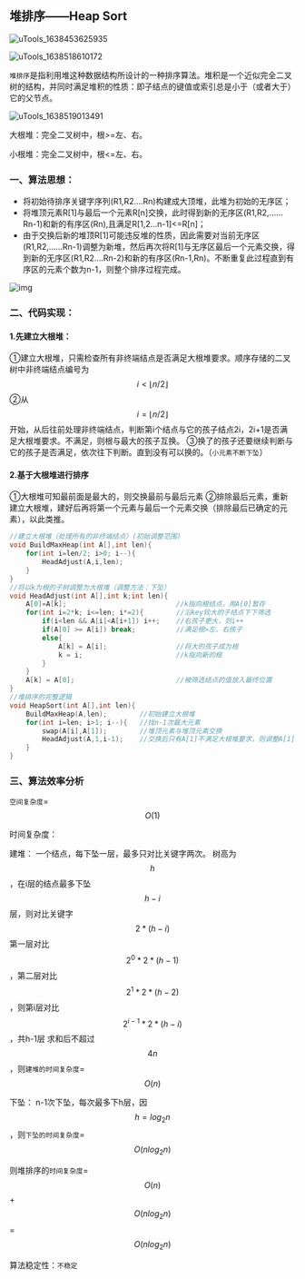 ## 堆排序——Heap Sort

![uTools_1638453625935](https://github.com/oxyanyano/2022-WangDao-CS-DS-Notes/raw/main/images/uTools_1638453625935.png)

![uTools_1638518610172](https://github.com/oxyanyano/2022-WangDao-CS-DS-Notes/raw/main/images/uTools_1638518610172.png)

`堆排序`是指利用堆这种数据结构所设计的一种排序算法。堆积是一个近似完全二叉树的结构，并同时满足堆积的性质：即子结点的键值或索引总是小于（或者大于）它的父节点。

![uTools_1638519013491](https://github.com/oxyanyano/2022-WangDao-CS-DS-Notes/raw/main/images/uTools_1638519013491.png)

大根堆：完全二叉树中，根>=左、右。

小根堆：完全二叉树中，根<=左、右。

### 一、算法思想：

- 将初始待排序关键字序列(R1,R2….Rn)构建成大顶堆，此堆为初始的无序区；
- 将堆顶元素R[1]与最后一个元素R[n]交换，此时得到新的无序区(R1,R2,……Rn-1)和新的有序区(Rn),且满足R[1,2…n-1]<=R[n]；
- 由于交换后新的堆顶R[1]可能违反堆的性质，因此需要对当前无序区(R1,R2,……Rn-1)调整为新堆，然后再次将R[1]与无序区最后一个元素交换，得到新的无序区(R1,R2….Rn-2)和新的有序区(Rn-1,Rn)。不断重复此过程直到有序区的元素个数为n-1，则整个排序过程完成。

![img](https://images2017.cnblogs.com/blog/849589/201710/849589-20171015231308699-356134237.gif)

### 二、代码实现：

#### 1.先建立大根堆：

①建立大根堆，只需检查所有非终端结点是否满足大根堆要求。顺序存储的二叉树中非终端结点编号为$$i<\lfloor n/2 \rfloor$$
②从$$i=\lfloor n/2 \rfloor$$开始，从后往前处理非终端结点，判断第i个结点与它的孩子结点2i，2i+1是否满足大根堆要求。不满足，则根与最大的孩子互换。
③换了的孩子还要继续判断与它的孩子是否满足，依次往下判断。直到没有可以换的。（`小元素不断下坠`）

#### 2.基于大根堆进行排序

①大根堆可知最前面是最大的，则交换最前与最后元素
②排除最后元素，重新建立大根堆，建好后再将第一个元素与最后一个元素交换（排除最后已确定的元素），以此类推。

```c
//建立大根堆（处理所有的非终端结点）(初始调整范围)
void BuildMaxHeap(int A[],int len){
    for(int i=len/2; i>0; i--){
        HeadAdjust(A,i,len);
    }
}
//将以k为根的子树调整为大根堆（调整方法：下坠）
void HeadAdjust(int A[],int k;int len){
    A[0]=A[k];                           //k指向根结点，用A[0]暂存
    for(int i=2*k; i<=len; i*=2){        //沿key较大的子结点下下筛选
        if(i<len && A[i]<A[i+1]) i++;    //右孩子更大，则i++
        if(A[0] >= A[i]) break;          //满足根>左、右孩子
        else{
            A[k] = A[i];                 //将大的孩子成为根
            k = i;                       //k指向新的根
        }
    }
    A[k] = A[0];                         //被筛选结点的值放入最终位置
}
//堆排序的完整逻辑
void HeapSort(int A[],int len){
    BuildMaxHeap(A,len);        //初始建立大根堆
    for(int i=len; i>1; i--){   //找n-1次最大元素
        swap(A[i],A[1]);        //堆顶元素与堆顶元素交换
    	HeadAdjust(A,1,i-1);    //交换后只有A[1]不满足大根堆要求，则调整A[1]即可
	}
}
```

### 三、算法效率分析

`空间复杂度`=$$O(1)$$

时间复杂度：

建堆：
一个结点，每下坠一层，最多只对比关键字两次。
树高为$$h$$，在i层的结点最多下坠$$h-i$$层，则对比关键字$$2*(h-i)$$
第一层对比$$2^0*2*(h-1)$$，第二层对比$$2^1*2*(h-2)$$，则第i层对比$$2^{i-1}*2*(h-i)$$，共h-1层
求和后不超过$$4n$$，则`建堆的时间复杂度`=$$O(n)$$

下坠：
n-1次下坠，每次最多下h层，因$$h=log_2n$$，则`下坠的时间复杂度`=$$O(nlog_2n)$$

则堆排序的`时间复杂度`=$$O(n)$$+$$O(nlog_2n)$$=$$O(nlog_2n)$$

算法稳定性：`不稳定`
